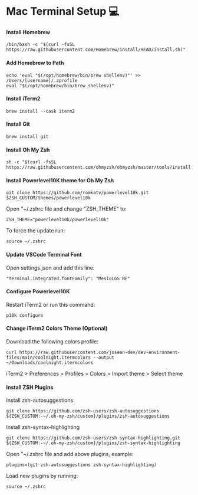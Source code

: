 # Mac Terminal Setup 💻


#### Install Homebrew
```
/bin/bash -c "$(curl -fsSL https://raw.githubusercontent.com/Homebrew/install/HEAD/install.sh)"
```

#### Add Homebrew to Path
```
echo 'eval "$(/opt/homebrew/bin/brew shellenv)"' >> /Users/[username]/.zprofile
eval "$(/opt/homebrew/bin/brew shellenv)"
```

#### Install iTerm2
```
brew install --cask iterm2
```

#### Install Git
```
brew install git
```

#### Install Oh My Zsh
```
sh -c "$(curl -fsSL https://raw.githubusercontent.com/ohmyzsh/ohmyzsh/master/tools/install.sh)"
```

#### Install Powerlevel10K theme for Oh My Zsh
```
git clone https://github.com/romkatv/powerlevel10k.git $ZSH_CUSTOM/themes/powerlevel10k
```

Open "~/.zshrc file and change "ZSH_THEME" to:
```
ZSH_THEME="powerlevel10k/powerlevel10k"
```
To force the update run:
```
source ~/.zshrc
```

#### Update VSCode Terminal Font
Open settings.json and add this line:
```
"terminal.integrated.fontFamily": "MesloLGS NF"
```

#### Configure Powerlevel10K
Restart iTerm2 or run this command:
```
p10k configure
```

#### Change iTerm2 Colors Theme (Optional)
Download the following colors profile:
```
curl https://raw.githubusercontent.com/josean-dev/dev-environment-files/main/coolnight.itermcolors --output ~/Downloads/coolnight.itermcolors
```
iTerm2 > Preferences > Profiles > Colors > Import theme > Select theme

#### Install ZSH Plugins
Install zsh-autosuggestions
```
git clone https://github.com/zsh-users/zsh-autosuggestions ${ZSH_CUSTOM:-~/.oh-my-zsh/custom}/plugins/zsh-autosuggestions
```
Install zsh-syntax-highlighting
```
git clone https://github.com/zsh-users/zsh-syntax-highlighting.git ${ZSH_CUSTOM:-~/.oh-my-zsh/custom}/plugins/zsh-syntax-highlighting
```
Open "~/.zshrc file and add above plugins, example:
```
plugins=(git zsh-autosuggestions zsh-syntax-highlighting)
```
Load new plugins by running:
```
source ~/.zshrc
```
